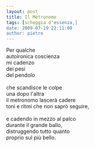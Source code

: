 ```yaml
---
layout: post
title: Il Metronomo
tags: [scheggia d'essenza,]
date: 2009-07-19 22:11:00
author: pietro
---
```

Per qualche<br/>autoironica coscienza<br/>mi cadenzo<br/>dei pesi<br/>del pendolo<br/><br/>che scandisce le colpe<br/>una dopo l'altra<br/>il metronomo lascerà cadere<br/>toni e ritmi che non saprò seguire,<br/><br/>e cadendo in mezzo al palco<br/>durante il grande ballo,<br/>distruggendo tutto quanto<br/>proprio sul più bello.

